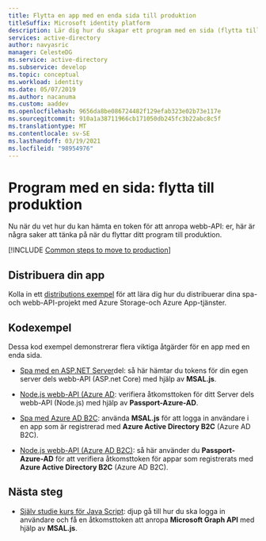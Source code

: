 ```yaml
---
title: Flytta en app med en enda sida till produktion
titleSuffix: Microsoft identity platform
description: Lär dig hur du skapar ett program med en sida (flytta till produktion)
services: active-directory
author: navyasric
manager: CelesteDG
ms.service: active-directory
ms.subservice: develop
ms.topic: conceptual
ms.workload: identity
ms.date: 05/07/2019
ms.author: nacanuma
ms.custom: aaddev
ms.openlocfilehash: 9656da8be086724482f129efab323e02b73e117e
ms.sourcegitcommit: 910a1a38711966cb171050db245fc3b22abc8c5f
ms.translationtype: MT
ms.contentlocale: sv-SE
ms.lasthandoff: 03/19/2021
ms.locfileid: "98954976"
---
```

# <a name="single-page-application-move-to-production"></a>Program med en sida: flytta till produktion

Nu när du vet hur du kan hämta en token för att anropa webb-API: er, här är några saker att tänka på när du flyttar ditt program till produktion.

[!INCLUDE [Common steps to move to production](../../../includes/active-directory-develop-scenarios-production.md)]

## <a name="deploy-your-app"></a>Distribuera din app

Kolla in ett [distributions exempel](https://github.com/Azure-Samples/ms-identity-javascript-angular-spa-aspnet-webapi-multitenant/tree/master/Chapter3) för att lära dig hur du distribuerar dina spa-och webb-API-projekt med Azure Storage-och Azure App-tjänster. 

## <a name="code-samples"></a>Kodexempel

Dessa kod exempel demonstrerar flera viktiga åtgärder för en app med en enda sida.
- [Spa med en ASP.NET Server](https://github.com/Azure-Samples/ms-identity-javascript-angular-spa-aspnetcore-webapi)del: så här hämtar du tokens för din egen server dels webb-API (ASP.net Core) med hjälp av **MSAL.js**.

- [Node.js webb-API (Azure AD](https://github.com/Azure-Samples/active-directory-javascript-nodejs-webapi-v2): verifiera åtkomsttoken för ditt Server dels webb-API (Node.js) med hjälp av **Passport-Azure-AD**.

- [Spa med Azure AD B2C](https://github.com/Azure-Samples/active-directory-b2c-javascript-msal-singlepageapp): använda **MSAL.js** för att logga in användare i en app som är registrerad med **Azure Active Directory B2C** (Azure AD B2C).

- [Node.js webb-API (Azure AD B2C)](https://github.com/Azure-Samples/active-directory-b2c-javascript-nodejs-webapi): så här använder du **Passport-Azure-AD** för att verifiera åtkomsttoken för appar som registrerats med **Azure Active Directory B2C** (Azure AD B2C).

## <a name="next-steps"></a>Nästa steg

- [Själv studie kurs för Java Script](./tutorial-v2-javascript-spa.md): djup gå till hur du ska logga in användare och få en åtkomsttoken att anropa **Microsoft Graph API** med hjälp av **MSAL.js**.